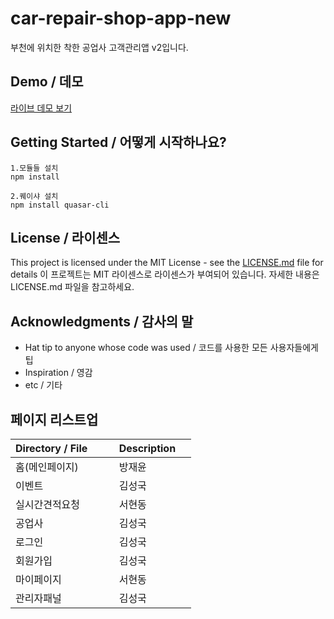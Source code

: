 # car-repair-shop-app-new
부천에 위치한 착한 공업사 고객관리앱 v2입니다.

## Demo / 데모

[라이브 데모 보기](https://car-repair-shop-app.netlify.app/#/)

## Getting Started / 어떻게 시작하나요?
```
1.모듈들 설치
npm install

2.퀘이샤 설치
npm install quasar-cli
```

## License / 라이센스

This project is licensed under the MIT License - see the [LICENSE.md](https://gist.github.com/PurpleBooth/LICENSE.md) file for details
이 프로젝트는 MIT 라이센스로 라이센스가 부여되어 있습니다. 자세한 내용은 LICENSE.md 파일을 참고하세요.

## Acknowledgments / 감사의 말

- Hat tip to anyone whose code was used / 코드를 사용한 모든 사용자들에게 팁
- Inspiration / 영감
- etc / 기타


## 페이지 리스트업

| Directory / File        | Description      |
| ----------------------- | ---------------- |
| 홈(메인페이지)           | 방재윤 |
| 이벤트                   | 김성국 |
| 실시간견적요청           | 서현동 |
| 공업사                  | 김성국 |
| 로그인                  | 김성국 |
| 회원가입                | 김성국 |
| 마이페이지               | 서현동 |
| 관리자패널               | 김성국 |
